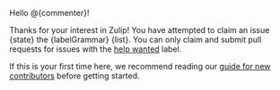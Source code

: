 Hello @{commenter}!

Thanks for your interest in Zulip! You have attempted to claim an issue {state} the {labelGrammar} {list}. You can only claim and submit pull requests for issues with the [help wanted](https://github.com/{repoOwner}/{repoName}/issues?q=is%3Aopen+is%3Aissue+no%3Aassignee+label%3A%22help+wanted%22) label.

If this is your first time here, we recommend reading our [guide for new contributors](https://zulip.readthedocs.io/en/latest/overview/contributing.html) before getting started.
